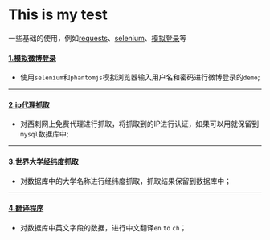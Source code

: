This is my test
======
一些基础的使用，例如[requests](https://github.com/kidword/spider/tree/master/requests%E4%BD%BF%E7%94%A8 "测试")、[selenium](https://github.com/kidword/spider/tree/master/selenuim%2Bphantomjs%E6%93%8D%E4%BD%9C)、[模拟登录](https://github.com/kidword/spider/tree/master/weibo)等

  
#### [1.模拟微博登录](https://github.com/kidword/spider/tree/master/weibo)  
- 使用`selenium`和`phantomjs`模拟浏览器输入用户名和密码进行微博登录的`demo`;
----

#### [2.ip代理抓取](https://github.com/kidword/spider/tree/master/IP_proxy)

- 对西刺网上免费代理进行抓取，将抓取到的IP进行认证，如果可以用就保留到`mysql`数据库中;  
----
#### [3.世界大学经纬度抓取](https://github.com/kidword/spider/tree/master/school)  
- 对数据库中的大学名称进行经纬度抓取，抓取结果保留到数据库中；
----
#### [4.翻译程序](https://github.com/kidword/spider/tree/master/%E7%BF%BB%E8%AF%91%E7%A8%8B%E5%BA%8F)  
- 对数据库中英文字段的数据，进行中文翻译`en` `to` `ch`；
